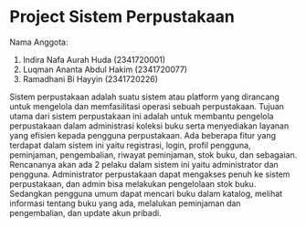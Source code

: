 # Project Sistem Perpustakaan

Nama Anggota:
1. Indira Nafa Aurah Huda (2341720001)
2. Luqman Ananta Abdul Hakim (2341720077)
3. Ramadhani Bi Hayyin (2341720226)

Sistem perpustakaan adalah suatu sistem atau platform yang dirancang untuk mengelola dan memfasilitasi operasi sebuah perpustakaan. Tujuan utama dari sistem perpustakaan ini adalah untuk membantu pengelola perpustakaan dalam administrasi koleksi buku serta menyediakan layanan yang efisien kepada pengguna perpustakaan. Ada beberapa fitur yang terdapat dalam sistem ini yaitu registrasi, login, profil pengguna, peminjaman, pengembalian, riwayat peminjaman, stok buku, dan sebagaian. Rencananya akan ada 2 pelaku dalam sistem ini yaitu administrator dan pengguna. Administrator perpustakaan dapat mengakses penuh ke sistem perpustakaan, dan admin bisa melakukan pengelolaan stok buku. Sedangkan pengguna umum dapat mencari buku dalam katalog, melihat informasi tentang buku yang ada, melalukan peminjaman dan pengembalian, dan update akun pribadi. 
